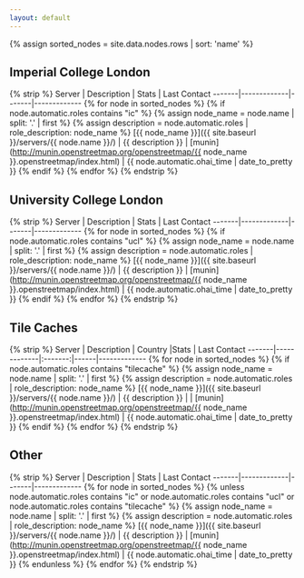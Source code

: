 ```yaml
---
layout: default
---
```


{% assign sorted_nodes = site.data.nodes.rows | sort: 'name' %}

## Imperial College London

{% strip %}
Server | Description | Stats | Last Contact
-------|-------------|-------|-------------
{% for node in sorted_nodes %}
{% if node.automatic.roles contains "ic" %}
{% assign node_name = node.name | split: '.' | first %}
{% assign description = node.automatic.roles | role_description: node_name %}
[{{ node_name }}]({{ site.baseurl }}/servers/{{ node.name }}/) | {{ description }} | [munin](http://munin.openstreetmap.org/openstreetmap/{{ node_name }}.openstreetmap/index.html) | {{ node.automatic.ohai_time | date_to_pretty }}
{% endif %}
{% endfor %}
{% endstrip %}


## University College London

{% strip %}
Server | Description | Stats | Last Contact
-------|-------------|-------|-------------
{% for node in sorted_nodes %}
{% if node.automatic.roles contains "ucl" %}
{% assign node_name = node.name | split: '.' | first %}
{% assign description = node.automatic.roles | role_description: node_name %}
[{{ node_name }}]({{ site.baseurl }}/servers/{{ node.name }}/) | {{ description }} | [munin](http://munin.openstreetmap.org/openstreetmap/{{ node_name }}.openstreetmap/index.html) | {{ node.automatic.ohai_time | date_to_pretty }}
{% endif %}
{% endfor %}
{% endstrip %}


## Tile Caches

{% strip %}
Server | Description | Country |Stats | Last Contact
-------|-------------|:-------:|------|-------------
{% for node in sorted_nodes %}
{% if node.automatic.roles contains "tilecache" %}
{% assign node_name = node.name | split: '.' | first %}
{% assign description = node.automatic.roles | role_description: node_name %}
[{{ node_name }}]({{ site.baseurl }}/servers/{{ node.name }}/) | {{ description }} | <span class="flag-icon flag-icon-{{ node.override.country }}"></span> | [munin](http://munin.openstreetmap.org/openstreetmap/{{ node_name }}.openstreetmap/index.html) | {{ node.automatic.ohai_time | date_to_pretty }}
{% endif %}
{% endfor %}
{% endstrip %}


## Other

{% strip %}
Server | Description | Stats | Last Contact
-------|-------------|-------|-------------
{% for node in sorted_nodes %}
{% unless node.automatic.roles contains "ic" or node.automatic.roles contains "ucl" or node.automatic.roles contains "tilecache" %}
{% assign node_name = node.name | split: '.' | first %}
{% assign description = node.automatic.roles | role_description: node_name %}
[{{ node_name }}]({{ site.baseurl }}/servers/{{ node.name }}/) | {{ description }} | [munin](http://munin.openstreetmap.org/openstreetmap/{{ node_name }}.openstreetmap/index.html) | {{ node.automatic.ohai_time | date_to_pretty }}
{% endunless %}
{% endfor %}
{% endstrip %}
